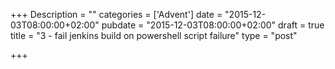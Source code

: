 +++
Description = ""
categories = ['Advent']
date = "2015-12-03T08:00:00+02:00"
pubdate = "2015-12-03T08:00:00+02:00"
draft = true
title = "3 - fail jenkins build on powershell script failure"
type = "post"

+++


